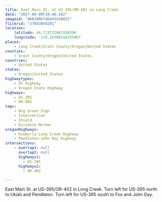```yaml
---
title: East Main St. at US-395/OR-402 in Long Creek
date: "2017-09-09T10:40:34Z"
imageid: "4683966746443438022"
flickrid: "37043059291"
location:
    latitude: 44.713722062550396
    longitude: -119.10380244255067
places:
    - Long Creek|Grant County|Oregon|United States
counties:
    - Grant County|Oregon|United States
countries:
    - United States
states:
    - Oregon|United States
highwaytypes:
    - US Highway
    - Oregon State Highway
highways:
    - US-395
    - OR-402
tags:
    - Big Green Sign
    - Intersection
    - Shield
    - Distance Marker
oregonHighways:
    - Kimberly-Long Creek Highway
    - Pendleton-John Day Highway
intersections:
    - overlap1: null
      overlap2: null
      highways1:
        - US-395
      highways2:
        - OR-402

---
```

East Main St. at US-395/OR-402 in Long Creek.  Turn left for US-395 north to Ukiah and Pendleton.  Turn left for US-395 south to Fox and John Day.
